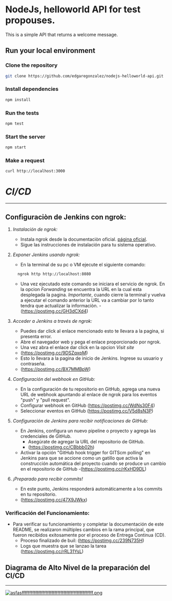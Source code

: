 # NodeJs, helloworld API for test propouses.

This is a simple API that returns a welcome message.

## Run your local environment

### Clone the repository
```bash
git clone https://github.com/edgaregonzalez/nodejs-helloworld-api.git
```

### Install dependencies
```bash
npm install
```

### Run the tests
```bash
npm test
```

### Start the server
```bash
npm start
```

### Make a request
```bash
curl http://localhost:3000
```
# *CI/CD*
---
## Configuraciòn de Jenkins con ngrok:

1. *Instalación de ngrok:*
   - Instala ngrok desde la documentaciòn oficial. [página oficial](https://ngrok.com/download).
   - Sigue las instrucciones de instalación para tu sistema operativo.

2. *Exponer Jenkins usando ngrok:*
   - En la terminal de su pc o VM ejecute el siguiente comando:
   ```bash  
     ngrok http http://localhost:8080
   ```  
   - Una vez ejecutado este comando se iniciara el servicio de ngrok. En la opcion *Forwanding* se encuentra la URL en la cual esta desplegada la pagina. *Importante*, cuando cierre la terminal y vuelva a ejecutar el comando anterior la URL va a cambiar por lo tanto tendra que actualizar la informaciòn.
     -(https://postimg.cc/GH3dCXd4)

3. *Acceder a Jenkins a través de ngrok:*
   - Puedes dar click al enlace mencionado esto te llevara a la pagina, si presenta error.
   - Abre el navegador web y pega el enlace proporcionado por ngrok.
   - Una vez abra el enlace dar click en la opcion *Visit site*
   - (https://postimg.cc/9DSZqxpM)
   - Esto lo llevara a la pagina de inicio de Jenkins. Ingrese su usuario y contraseña.
   - (https://postimg.cc/BX7MMBpW)
     
4. *Configuración del webhook en GitHub:*
   - En la configuración de tu repositorio en GitHub, agrega una nueva URL de webhook apuntando al enlace de ngrok para los eventos "push" y "pull request".
   - Configurar webhook en GitHub (https://postimg.cc/WdNs30F4) 
   - Seleccionar eventos en GitHub (https://postimg.cc/V5d8sN3P) 

5. *Configuración de Jenkins para recibir notificaciones de GitHub:*
   - En Jenkins, configura un nuevo pipeline o proyecto y agrega las credenciales de GitHub.
     - Asegúrate de agregar la URL del repositorio de GitHub.
     - (https://postimg.cc/CBbbb02h) 
   - Activar la opción "GitHub hook trigger for GITScm polling" en Jenkins para que se accione como un gatillo que activa la construcción automática del proyecto cuando se produce un cambio en el repositorio de GitHub
     -(https://postimg.cc/rKxHD9DL)

6. *¡Preparado para recibir commits!*
   - En este punto, Jenkins responderá automáticamente a los commits en tu repositorio.
   - (https://postimg.cc/47X9JWkx) 

### Verificación del Funcionamiento:

- Para verificar su funcionamiento y completar la documentación de este README, se realizaron múltiples cambios en la rama principal, que fueron recibidos exitosamente por el proceso de Entrega Continua (CD).
  - Proceso finalizado de buil: (https://postimg.cc/239N735H) 
  - Logs que muestra que se lanzao la tarea (https://postimg.cc/rRL31YsL) 

## Diagrama de Alto Nivel de la preparación del CI/CD
---

[![asfasffffffffffffffffffffffffffffffffffffffffffffffff.png](https://i.postimg.cc/K81882Vx/asfasffffffffffffffffffffffffffffffffffffffffffffffff.png)](https://postimg.cc/Mn8S9hqF)
